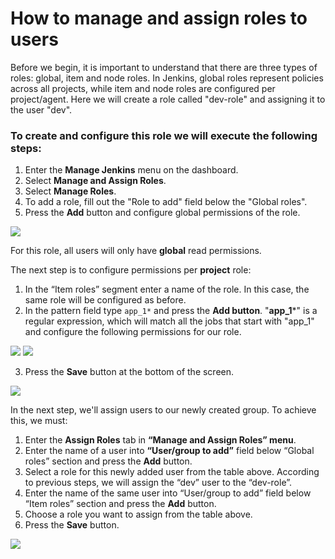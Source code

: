 # How to manage and assign roles to users

Before we begin, it is important to understand that there are three types of roles: global, item and node roles. In Jenkins, global roles represent policies across all projects, while item and node roles are configured per project/agent. Here we will create a role called "dev-role" and assigning it to the user "dev".
### To create and configure this role we will execute the following steps:

1. Enter the **Manage Jenkins** menu on the dashboard.
2. Select **Manage and Assign Roles**.
3. Select **Manage Roles**.
4. To add a role, fill out the "Role to add" field below the "Global roles".
5. Press the **Add** button and configure global permissions of the role.

![](/home/simloud/IdeaProjects/simloud-docs/static/img/jenkins/assign-roles-to-users/image1.png)

For this role, all users will only have **global** read permissions.

The next step is to configure permissions per **project** role:

1. In the “Item roles” segment enter a name of the role. In this case, the same role will be configured as before.
2. In the pattern field type `app_1*` and press the **Add button**. "**app_1***" is a regular expression, which will match all the jobs that start with "app_1" and configure the following permissions for our role.

![](/home/simloud/IdeaProjects/simloud-docs/static/img/jenkins/assign-roles-to-users/image2.png)
![](/home/simloud/IdeaProjects/simloud-docs/static/img/jenkins/assign-roles-to-users/image3.png)

3. Press the **Save** button at the bottom of the screen.

![](/home/simloud/IdeaProjects/simloud-docs/static/img/jenkins/assign-roles-to-users/image4.png)

In the next step, we'll assign users to our newly created group.
To achieve this, we must:

1. Enter the **Assign Roles** tab in **“Manage and Assign Roles” menu**.
2. Enter the name of a user into **“User/group to add”** field below “Global roles” section and press the **Add** button.
3. Select a role for this newly added user from the table above. According to previous steps, we will assign the “dev” user to the “dev-role”.
4. Enter the name of the same user into “User/group to add” field below “Item roles” section and press the **Add** button.
5. Choose a role you want to assign from the table above.
6. Press the **Save** button.

![](/home/simloud/IdeaProjects/simloud-docs/static/img/jenkins/assign-roles-to-users/image5.png)
